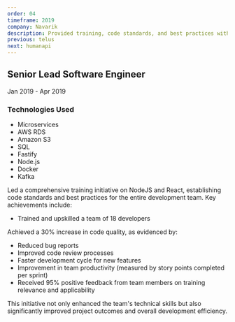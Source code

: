 ```yaml
---
order: 04
timeframe: 2019
company: Navarik
description: Provided training, code standards, and best practices with NodeJS and React for the entire team of developers.
previous: telus
next: humanapi
---
```


<!-- markdownlint-disable MD041 -->

## Senior Lead Software Engineer

Jan 2019 - Apr 2019

### Technologies Used

- Microservices
- AWS RDS
- Amazon S3
- SQL
- Fastify
- Node.js
- Docker
- Kafka

Led a comprehensive training initiative on NodeJS and React, establishing code standards and best practices for the entire development team. Key achievements include:

- Trained and upskilled a team of 18 developers

Achieved a 30% increase in code quality, as evidenced by:

- Reduced bug reports
- Improved code review processes
- Faster development cycle for new features
- Improvement in team productivity (measured by story points completed per sprint)
- Received 95% positive feedback from team members on training relevance and applicability

This initiative not only enhanced the team's technical skills but also significantly improved project outcomes and overall development efficiency.
